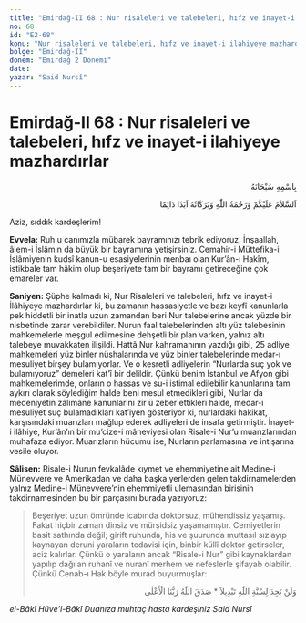```yaml
---
title: "Emirdağ-II 68 : Nur risaleleri ve talebeleri, hıfz ve inayet-i ilahiyeye mazhardırlar"
no: 68
id: "E2-68"
konu: "Nur risaleleri ve talebeleri, hıfz ve inayet-i ilahiyeye mazhardırlar"
bolge: "Emirdağ-II"
donem: "Emirdağ 2 Dönemi"
date: 
yazar: "Said Nursî"
---
```


# Emirdağ-II 68 : Nur risaleleri ve talebeleri, hıfz ve inayet-i ilahiyeye mazhardırlar

<p class="arabic" dir="rtl" title="Meal: “Her türlü noksan sıfatlardan yüce olan Allah’ın adıyla.”">بِاسْمِهِ سُبْحَانَهُ</p>

<p class="arabic" dir="rtl" title="Meal: “Allah’ın selâmı, rahmeti ve bereketleri, ebedî ve dâimî olarak üzerinize olsun.”">اَلسَّلاَمُ عَلَيْكُمْ وَرَحْمَةُ اللّٰهِ وَبَرَكَاتُهُ اَبَدًا دَائِمًا</p>

Aziz, sıddık kardeşlerim!

**Evvela:** Ruh u canımızla mübarek bayramınızı tebrik ediyoruz. İnşaallah, âlem-i İslâmın da büyük bir bayramına yetişirsiniz. Cemahir-i Müttefika-i İslâmiyenin kudsî kanun-u esasiyelerinin menbaı olan Kur’ân-ı Hakîm, istikbale tam hâkim olup beşeriyete tam bir bayramı getireceğine çok emareler var.

**Saniyen:** Şüphe kalmadı ki, Nur Risaleleri ve talebeleri, hıfz ve inayet-i İlâhiyeye mazhardırlar ki, bu zamanın hassasiyetle ve bazı keyfî kanunlarla pek hiddetli bir inatla uzun zamandan beri Nur talebelerine ancak yüzde bir nisbetinde zarar verebildiler. Nurun faal talebelerinden altı yüz talebesinin mahkemelerle meşgul edilmesine dehşetli bir plan varken, yalnız altı talebeye muvakkaten ilişildi. Hattâ Nur kahramanının yazdığı gibi, 25 adliye mahkemeleri yüz binler nüshalarında ve yüz binler talebelerinde medar-ı mesuliyet birşey bulamıyorlar. Ve o kesretli adliyelerin “Nurlarda suç yok ve bulamıyoruz” demeleri kat’î bir delildir. Çünkü benim İstanbul ve Afyon gibi mahkemelerimde, onların o hassas ve su-i istimal edilebilir kanunlarına tam aykırı olarak söylediğim halde beni mesul etmedikleri gibi, Nurlar da medeniyetin zâlimâne kanunlarını zîr ü zeber ettikleri halde, medar-ı mesuliyet suç bulamadıkları kat’iyen gösteriyor ki, nurlardaki hakikat, karşısındaki muarızları mağlup ederek adliyeleri de insafa getirmiştir. İnayet-i ilâhiye, Kur’ân’ın bir mu’cize-i mâneviyesi olan Risale-i Nur’u muarızlarından muhafaza ediyor. Muarızların hücumu ise, Nurların parlamasına ve intişarına vesile oluyor.

**Sâlisen:** Risale-i Nurun fevkalâde kıymet ve ehemmiyetine ait Medine-i Münevvere ve Amerikadan ve daha başka yerlerden gelen takdirnamelerden yalnız Medine-i Münevvere’nin ehemmiyetli ulemasından birisinin takdirnamesinden bu bir parçasını burada yazıyoruz:

> Beşeriyet uzun ömründe icabında doktorsuz, mühendissiz yaşamış. Fakat hiçbir zaman dinsiz ve mürşidsiz yaşamamıştır. Cemiyetlerin basit sathında değil; girift ruhunda, his ve şuurunda muttasıl sızlayıp kaynayan deruni yaraların tedavisi için, binbir küllî doktor getirseler, aciz kalırlar. Çünkü o yaraların ancak “Risale-i Nur” gibi kaynaklardan yapılıp dağılan ruhanî ve nuranî merhem ve nefeslerle şifayab olabilir. Çünkü Cenab-ı Hak böyle murad buyurmuşlar:
> 
> <p class="arabic" dir="rtl" title="Meal: “Allah'ın kanununda asla değişme bulamazsın.” [Ahzâb Sûresi, 33:62; Fetih Sûresi 48:23] * “Yüce Rabbimiz olan Allah doğru söylemiştir.”">وَلَنْ تَجِدَ لِسُنَّةِ اللّٰهِ تَبْدِيلاً * صَدَقَ اللّٰهُ رَبُّنَا الْأَعْلٰى</p>

*el-Bâkî Hüve’l-Bâkî*
*Duanıza muhtaç*
*hasta kardeşiniz*
*Said Nursî*
